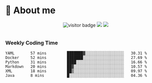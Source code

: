 <!-- ![](https://youpai.roccoshi.top/img/20200804214216.png) -->

# 🧐 About me
 
<p align="center">
<img src="https://visitor-badge.laobi.icu/badge?page_id=Lincest.Lincest&title=hits" alt="visitor badge"/>
<a href="mailto:imroccoshi@gmail.com"><img src="https://img.shields.io/badge/gmail-imroccoshi%40gmail.com-red"></a>
<a href="https://blog.roccoshi.top"><img src="https://img.shields.io/badge/blog-roccoshi-green"></a>
</p>

<div align="center">
  <img src="https://github-readme-stats.vercel.app/api?username=Lincest&show_icons=true&count_private=true&show_owner=true" alt="">
   <!-- <img src="https://github-readme-stats.vercel.app/api/wakatime?username=Moreality&v=2" alt=""/> -->
</div>

### Weekly Coding Time

<!--START_SECTION:waka-->

```text
YAML       57 mins         ███████▓░░░░░░░░░░░░░░░░░   30.31 %
Docker     52 mins         ███████░░░░░░░░░░░░░░░░░░   27.69 %
Python     31 mins         ████░░░░░░░░░░░░░░░░░░░░░   16.66 %
Markdown   20 mins         ██▓░░░░░░░░░░░░░░░░░░░░░░   10.57 %
XML        18 mins         ██▒░░░░░░░░░░░░░░░░░░░░░░   09.97 %
Java       8 mins          █░░░░░░░░░░░░░░░░░░░░░░░░   04.36 %
```

<!--END_SECTION:waka-->


